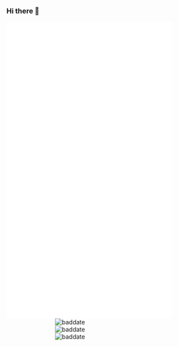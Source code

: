 ### Hi there 👋

<!--
**baddate/baddate** is a ✨ _special_ ✨ repository because its `README.md` (this file) appears on your GitHub profile.

Here are some ideas to get you started:

- 🔭 I’m currently working on ...
- 🌱 I’m currently learning ...
- 👯 I’m looking to collaborate on ...
- 🤔 I’m looking for help with ...
- 💬 Ask me about ...
- 📫 How to reach me: ...
- 😄 Pronouns: ...
- ⚡ Fun fact: ...
-->

<a href="https://blog.tldr.plus" target="blank"><img align="left" src="/github-metrics.svg" alt="baddate" width="390" /></a>

<p>&nbsp;<img align="right" width="390" src="https://github-readme-stats.vercel.app/api?username=baddate&show_icons=true&locale=en" alt="baddate" /></p>
<!--
<p>&nbsp;<img align="right" width="390" src="https://github-readme-stats.vercel.app/api/top-langs?username=baddate&show_icons=true&locale=en" alt="baddate" /></p>
-->
<p>&nbsp;<img align="right" width="390" src="https://github-readme-stats.vercel.app/api/pin/?username=baddate&repo=trilium&show_owner=true" alt="baddate" /></p>

<p>&nbsp;<img align="right" width="390" src="https://profile-counter.glitch.me/baddate/count.svg" alt="baddate" /></p>

